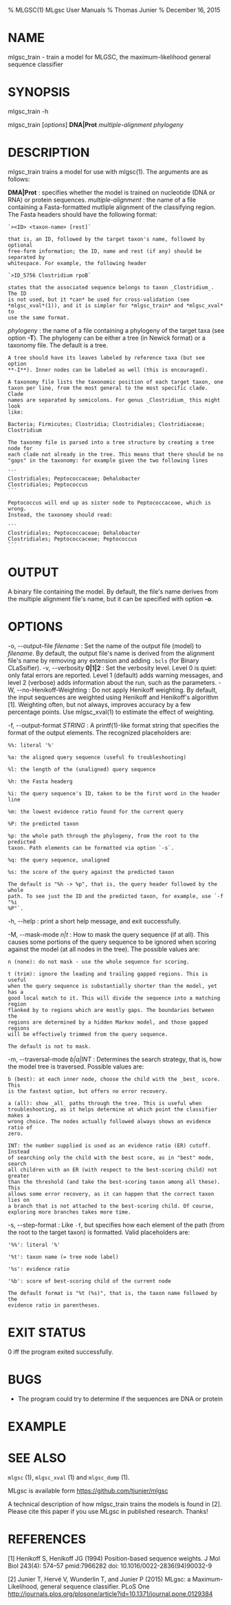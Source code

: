 % MLGSC(1) MLgsc User Manuals
% Thomas Junier
% December 16, 2015

# NAME

mlgsc_train - train a model for MLGSC, the maximum-likelihood general sequence classifier

# SYNOPSIS

mlgsc_train -h

mlgsc_train [*options*] **DNA|Prot** *multiple-alignment* *phylogeny* 

# DESCRIPTION

mlgsc_train trains a model for use with mlgsc(1). The arguments are as follows:

**DMA|Prot**
:   specifies whether the model is trained on nucleotide (DNA or RNA) or protein
    sequences.
*multiple-alignment*
:   the name of a file containing a Fasta-formatted mutliple alignment of the
    classifying region. The Fasta headers should have the following format:
    
    `><ID> <taxon-name> [rest]`
    
    that is, an ID, followed by the target taxon's name, followed by optional
    free-form information; the ID, name and rest (if any) should be separated by
    whitespace. For example, the following header

    `>ID_5756 Clostridium rpoB`

    states that the associated sequence belongs to taxon _Clostridium_. The ID
    is not used, but it *can* be used for cross-validation (see
    *mlgsc_xval*(1)), and it is simpler for *mlgsc_train* and *mlgsc_xval* to
    use the same format.
    
*phylogeny*
:   the name of a file containing a phylogeny of the target taxa (see option
    **-T**). The phylogeny can be either a tree (in Newick format) or a taxonomy
    file. The default is a tree.
    
    A tree should have its leaves labeled by reference taxa (but see option
    **-I**). Inner nodes can be labeled as well (this is encouraged). 
    
    A taxonomy file lists the taxonomic position of each target taxon, one
    taxon per line, from the most general to the most specific clade. Clade
    names are separated by semicolons. For genus _Clostridium_ this might look
    like:

    Bacteria; Firmicutes; Clostridia; Clostridiales; Clostridiaceae; Clostridium

    The taxonmy file is parsed into a tree structure by creating a tree node for
    each clade not already in the tree. This means that there should be no
    "gaps" in the taxonomy: for example given the two following lines

    ```
    Clostridiales; Peptococcaceae; Dehalobacter
    Clostridiales; Peptococcus
    ```
    
    Peptococcus will end up as sister node to Peptococcaceae, which is wrong.
    Instead, the taxonomy should read:
    
    ```
    Clostridiales; Peptococcaceae; Dehalobacter
    Clostridiales; Peptococcaceae; Peptococcus
    ```
# OUTPUT

A binary file containing the model. By default, the file's name derives from the
multiple alignment file's name, but it can be specified with option **-o**.

# OPTIONS

-o, \--output-file *filename*
:   Set the name of the output file (model) to *filename*. By default, the
    output file's name is derived from the alignment file's name by removing any
    extension and adding `.bcls` (for Binary CLaSsifier). 
-v, \--verbosity **0|1|2**
:   Set the verbosity level. Level 0 is quiet: only fatal errors are reported.
    Level 1 (default) adds warning messages, and level 2 (verbose) adds
    information about the run, such as the parameters.
-W, \--no-Henikoff-Weighting
:   Do not apply Henikoff weighting. By default, the input sequences are
    weighted using Henikoff and Henikoff's algorithm [1]. Weighting often, but
    not always, improves accuracy by a few percentage points. Use mlgsc_xval(1)
    to estimate the effect of weighting.

-f, --output-format *STRING*
:   A printf(1)-like format string that specifies the format of the output
    elements. The recognized placeholders are:
   
    %%: literal '%'
    
    %a: the aligned query sequence (useful fo troubleshooting)

    %l: the length of the (unaligned) query sequence
    
    %h: the Fasta headerg
    
    %i: the query sequence's ID, taken to be the first word in the header line
    
    %m: the lowest evidence ratio found for the current query
    
    %P: the predicted taxon 
    
    %p: the whole path through the phylogeny, from the root to the predicted
    taxon. Path elements can be formatted via option `-s`.
    
    %q: the query sequence, unaligned
    
    %s: the score of the query against the predicted taxon
    
    The default is "%h -> %p", that is, the query header followed by the whole
    path. To see just the ID and the predicted taxon, for example, use `-f "%i
    %P"`.
    
-h, \--help
:   print a short help message, and exit successfully.

-M, --mask-mode *n|t*
:   How to mask the query sequence (if at all). This causes some portions of the
    query sequence to be ignored when scoring against the model (at all nodes in
    the tree). The possible values are:

    n (none): do not mask - use the whole sequence for scoring.
    
    t (trim): ignore the leading and trailing gapped regions. This is useful
    when the query sequence is substantially shorter than the model, yet has a
    good local match to it. This will divide the sequence into a matching region
    flanked by to regions which are mostly gaps. The boundaries between the
    regions are determined by a hidden Markov model, and those gapped regions
    will be effectively trimmed from the query sequence.
    
    The default is not to mask.

-m, --traversal-mode *b|a|INT*
:   Determines the search strategy, that is, how the model tree is traversed.
    Possible values are:

    b (best): at each inner node, choose the child with the _best_ score. This
    is the fastest option, but offers no error recovery.
    
    a (all): show _all_ paths through the tree. This is useful when
    troubleshooting, as it helps determine at which point the classifier makes a
    wrong choice. The nodes actually followed always shows an evidence ratio of
    zero.
    
    INT: the number supplied is used as an evidence ratio (ER) cutoff. Instead
    of searching only the child with the best score, as in "best" mode, search
    all children with an ER (with respect to the best-scoring child) not greater
    than the threshold (and take the best-scoring taxon among all these). This
    allows some error recovery, as it can happen that the correct taxon lies on
    a branch that is not attached to the best-scoring child. Of course,
    exploring more branches takes more time.

-s, --step-format
:   Like `-f`, but specifies how each element of the path (from the root to the
    target taxon) is formatted. Valid placeholders are:
    
    '%%': literal '%'
    
    '%t': taxon name (= tree node label)
    
    '%s': evidence ratio
    
    '%b': score of best-scoring child of the current node

    The default format is "%t (%s)", that is, the taxon name followed by the
    evidence ratio in parentheses.

# EXIT STATUS

0 iff the program exited successfully.

# BUGS

* The program could try to determine if the sequences are DNA or protein

# EXAMPLE

# SEE ALSO

`mlgsc` (1), `mlgsc_xval` (1) and `mlgsc_dump` (1).

MLgsc is available form  <https://github.com/tjunier/mlgsc>

A technical description of how mlgsc_train trains the models is found in [2].
Please cite this paper if you use MLgsc in published research. Thanks!

# REFERENCES

[1] Henikoff S, Henikoff JG (1994) Position-based sequence weights. J Mol Biol 243(4): 574–57 pmid:7966282 doi: 10.1016/0022-2836(94)90032-9

[2] Junier T, Hervé V, Wunderlin T, and Junier P (2015) MLgsc: a
Maximum-Likelihood, general sequence classifier. PLoS One <http://journals.plos.org/plosone/article?id=10.1371/journal.pone.0129384>

